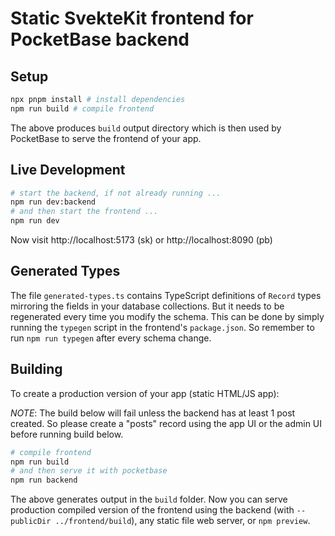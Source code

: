 # Static SvekteKit frontend for PocketBase backend

## Setup

```bash
npx pnpm install # install dependencies
npm run build # compile frontend
```

The above produces `build` output directory which is then used by PocketBase to serve the frontend of your app.

## Live Development

```bash
# start the backend, if not already running ...
npm run dev:backend
# and then start the frontend ...
npm run dev
```

Now visit http://localhost:5173 (sk) or http://localhost:8090 (pb)

## Generated Types

The file `generated-types.ts` contains TypeScript definitions of `Record` types mirroring the fields in your database collections. But it needs to be regenerated every time you modify the schema. This can be done by simply running the `typegen` script in the frontend's `package.json`. So remember to run `npm run typegen` after every schema change.

## Building

To create a production version of your app (static HTML/JS app):

_NOTE_: The build below will fail unless the backend has at least 1
post created. So please create a "posts" record using the app UI or
the admin UI before running build below.

```bash
# compile frontend
npm run build
# and then serve it with pocketbase
npm run backend
```

The above generates output in the `build` folder. Now you can serve production compiled version of the frontend using the backend (with `--publicDir ../frontend/build`), any static file web server, or `npm preview`.
